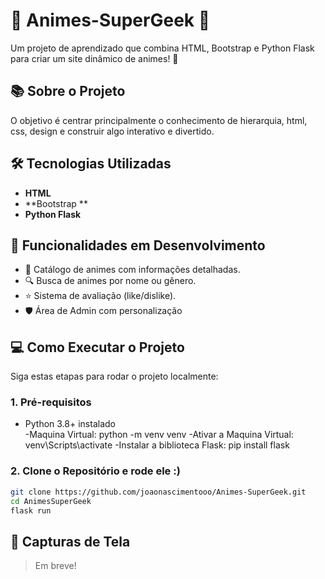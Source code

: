 # 🎌 Animes-SuperGeek 🎥  
Um projeto de aprendizado que combina HTML, Bootstrap e Python Flask para criar um site dinâmico de animes! 🚀  

## 📚 Sobre o Projeto  
O objetivo é centrar principalmente o conhecimento de hierarquia, html, css, design e construir algo interativo e divertido.  

## 🛠️ Tecnologias Utilizadas  
- **HTML** 
- **Bootstrap ** 
- **Python Flask**  

## 🚧 Funcionalidades em Desenvolvimento  
- 📖 Catálogo de animes com informações detalhadas.  
- 🔍 Busca de animes por nome ou gênero.  
- ⭐ Sistema de avaliação (like/dislike).  
- 🛡️ Área de Admin com personalização 

## 💻 Como Executar o Projeto  
Siga estas etapas para rodar o projeto localmente:  

### 1. Pré-requisitos  
- Python 3.8+ instalado  
-Maquina Virtual: python -m venv venv
-Ativar a Maquina Virtual: venv\Scripts\activate
-Instalar a biblioteca Flask: pip install flask 

 

### 2. Clone o Repositório e rode ele :)
```bash
git clone https://github.com/joaonascimentooo/Animes-SuperGeek.git
cd AnimesSuperGeek
flask run
```
## 🌟 Capturas de Tela  
> Em breve!
